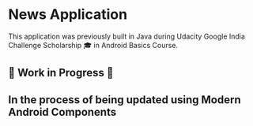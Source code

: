 # News Application
This application was previously built in Java during Udacity Google India Challenge Scholarship 🎓 in Android Basics Course.
## 🚧 Work in Progress 🚧
## In the process of being updated using Modern Android Components